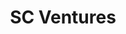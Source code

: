 ---
layout: firm_page
title: "SC Ventures"
id: "scventures.io"
permalink: "/scventuresscventures.io/"
website: "https://scventures.io"
offices: "Singapore (Singapore), London (United Kingdom), Hong Kong (Hong Kong), Nairobi (Kenya), Abu Dhabi (United Arab Emirates), Riyadh (Saudi Arabia)"
investment_stages: "Series A, Series B, Series C, Series D"
portfolio_companies: ""
portfolio_link: "https://scventures.io/portfolio/"
investment_markets: "Fintech"
founded_year: "1969"
description: "SC Ventures is a business unit of Standard Chartered Bank focused on promoting innovation, investing in disruptive financial technology, and exploring alternative business models within financial services. It operates a venture building and investment platform, aiming to rewire the DNA in banking and financial services."
linkedin: "https://www.linkedin.com/company/scventures"
twitter: "https://twitter.com/scventuresDNA"
instagram: "https://www.instagram.com/scventuresDNA/"
team_page: "https://scventures.io/about/#our-team"
investor_type: "Corporate VC"
crunchbase: ""
pitchbook: "https://pitchbook.com/profiles/investor/233776-90"

# SEO Optimization
meta_title: "SC Ventures - VC Firm - projectstartups.com"
meta_description: "SC Ventures, SC Ventures is a business unit of Standard Chartered Bank focused on promoting innovation, investing in disruptive financial technology, and exploring..."
meta_keywords: "SC Ventures, Fintech, VC firm, venture capital, startup investor, projectstartups.com"
canonical_url: "https://vc.projectstartups.com/scventuresscventures.io/"
---